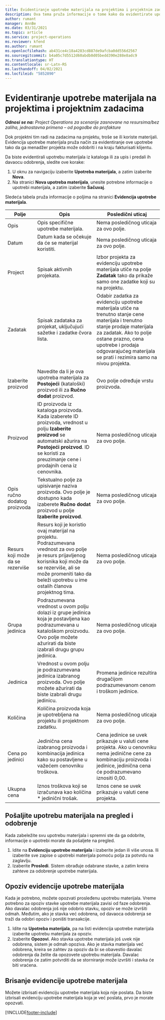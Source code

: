 ```yaml
---
title: Evidentiranje upotrebe materijala na projektima i projektnim zadacima
description: Ova tema pruža informacije o tome kako da evidentirate upotrebu materijala prema projektima i projektnim zadacima.
author: rumant
manager: AnnBe
ms.date: 03/31/2021
ms.topic: article
ms.service: project-operations
ms.reviewer: kfend
ms.author: rumant
ms.openlocfilehash: ab431ce4c18a4283cd887de9afcba0dd556d2567
ms.sourcegitcommit: b4a05c7d5512d60abdb0d05bedd390e288e8adc9
ms.translationtype: HT
ms.contentlocale: sr-Latn-RS
ms.lasthandoff: 04/02/2021
ms.locfileid: "5852890"
---
```

# <a name="record-material-usage-on-projects-and-project-tasks"></a>Evidentiranje upotrebe materijala na projektima i projektnim zadacima

_**Odnosi se na:** Project Operations za scenarije zasnovane na resursima/bez zaliha, jednostavna primena – od pogodbe do profakture_

Dok projektni tim radi na zadacima na projektu, troše se ili koriste materijali. Evidencija upotrebe materijala pruža način za evidentiranje ove upotrebe tako da ga menadžer projekta može odobriti i na kraju fakturisati klijentu. 

Da biste evidentirali upotrebu materijala iz kataloga ili za upis i predali ih davaocu odobrenja, sledite ove korake: 

1. U oknu za navigaciju izaberite **Upotreba materijala**, a zatim izaberite **Nova**.
2. Na stranici **Nova upotreba materijala**, unesite potrebne informacije o upotrebi materijala, a zatim izaberite **Sačuvaj**.

Sledeća tabela pruža informacije o poljima na stranici **Evidencija upotrebe materijala**. 

| **Polje** | **Opis** | **Posledični uticaj** |
| --- | --- | --- |
| Opis | Opis specifične upotrebe materijala. | Nema posledičnog uticaja za ovo polje. |
| Datum | Datum kada se očekuje da će se materijal koristiti. | Nema posledičnog uticaja za ovo polje. |
| Project | Spisak aktivnih projekata. | Izbor projekta za evidenciju upotrebe materijala utiče na polje **Zadatak** tako da prikaže samo one zadatke koji su na projektu. |
| Zadatak | Spisak zadataka za projekat, uključujući sažetke i zadatke čvora lista. | Odabir zadatka za evidenciju upotrebe materijala utiče na trenutno stanje cene materijala i trenutno stanje prodaje materijala za zadatak. Ako to polje ostane prazno, cena upotrebe i prodaja odgovarajućeg materijala se prati i rezimira samo na nivou projekta. |
| Izaberite proizvod | Navedite da li je ova upotreba materijala za **Postojeći** (kataloški) proizvod ili za **Ručno dodat** proizvod. | Ovo polje određuje vrstu proizvoda. |
| Proizvod | ID proizvoda iz kataloga proizvoda. Kada izaberete ID proizvoda, vrednost u polju **Izaberite proizvod** se automatski ažurira na **Postojeći proizvod**. ID se koristi za preuzimanje cene i prodajnih cena iz cenovnika. | Nema posledičnog uticaja za ovo polje. |
| Opis ručno dodatog proizvoda | Tekstualno polje za upisivanje naziva proizvoda. Ovo polje je dostupno kada izaberete **Ručno dodat** proizvod u polje **Izaberite proizvod**.| Nema posledičnog uticaja za ovo polje. |
| Resurs koji može da se rezerviše| Resurs koji je koristio ovaj materijal na projektu. Podrazumevana vrednost za ovo polje je resurs prijavljenog korisnika koji može da se rezerviše, ali se može promeniti tako da beleži upotrebu u ime ostalih članova projektnog tima. | Nema posledičnog uticaja za ovo polje. |
| Grupa jedinica | Podrazumevana vrednost u ovom polju dolazi iz grupe jedinica koja je postavljena kao podrazumevana u kataloškom proizvodu. Ovo polje možete ažurirati da biste izabrali drugu grupu jedinica. | Nema posledičnog uticaja za ovo polje. |
| Jedinica | Vrednost u ovom polju je podrazumevana jedinica izabranog proizvoda. Ovo polje možete ažurirati da biste izabrali drugu jedinicu. | Promena jedinice rezultira drugačijom podrazumevanom cenom i troškom jedinice. |
| Količina | Količina proizvoda koja je upotrebljena na projektu ili projektnom zadatku. | Nema posledičnog uticaja za ovo polje. |
| Cena po jedinici | Jedinična cena izabranog proizvoda i kombinacija jedinica kako su postavljene u važećem cenovniku troškova. | Cena jedinice se uvek prikazuje u valuti cene projekta. Ako u cenovniku nema jedinične cene za kombinaciju proizvoda i jedinice, jedinična cena će podrazumevano iznositi 0,00. |
| Ukupna cena | Iznos troškova koji se izračunava kao količina \* jedinični trošak.| Iznos cene se uvek prikazuje u valuti cene projekta. |


## <a name="submit-material-usage-for-review-and-approval"></a>Pošaljite upotrebu materijala na pregled i odobrenje 
Kada zabeležite svu upotrebu materijala i spremni ste da ga odobrite, informacije o upotrebi morate da pošaljete na pregled.

1. Idite na **Evidenciju upotrebe materijala** i izaberite jedan ili više unosa. Ili izaberite sve zapise o upotrebi materijala pomoću polja za potvrdu na zaglavlju.
2. Izaberite **Prosledi**. Sistem obrađuje odabrane stavke, a zatim kreira zahteve za odobrenje upotrebe materijala.

## <a name="recall-a-material-usage-log"></a>Opoziv evidencije upotrebe materijala

Kada je potrebno, možete opozvati prosleđenu upotrebu materijala. Vreme potrebno za opoziv stavke upotrebe materijala zavisi od faze odobrenja.  Ako davalac odobrenja još nije odobrio stavku, opoziv se može izvršiti odmah. Međutim, ako je stavka već odobrena, od davaoca odobrenja se traži da odobri opoziv i poništi transakcije.

1. Idite na **Upotreba materijala**, pa na listi evidencija upotrebe materijala izaberite upotrebu materijala za opoziv.
2. Izaberite **Opozovi**. Ako stavka upotrebe materijala još uvek nije odobrena, sistem je odmah opoziva. Ako je stavka materijala već odobrena, kreira se zahtev za opoziv da bi se obavestio davalac odobrenja da želite da opozovete upotrebu materijala. Davalac odobrenja će zatim potvrditi da se storniranje može izvršiti i stavka će biti vraćena.

## <a name="delete-a-material-usage-log"></a>Brisanje evidencije upotrebe materijala

Možete izbrisati evidenciju upotrebe materijala koja nije poslata. Da biste izbrisali evidenciju upotrebe materijala koja je već poslata, prvo je morate opozvati.



[!INCLUDE[footer-include](../includes/footer-banner.md)]
